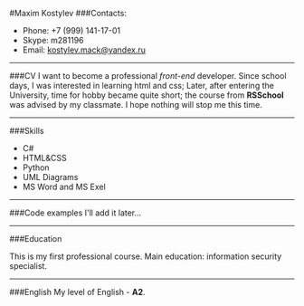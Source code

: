 #Maxim Kostylev
###Contacts:
- Phone: +7 (999) 141-17-01
- Skype: m281196
- Email: kostylev.mack@yandex.ru

------------

###CV
I want to become a professional *front-end* developer. Since school days, I was interested in learning html and css; Later, after entering the University, time for hobby became quite short; the course from **RSSchool** was advised by my classmate. I hope nothing will stop me this time.

------------

###Skills
* C#
* HTML&CSS
* Python
* UML Diagrams
* MS Word and MS Exel

------------

###Code examples
I'll add it later...

------------

###Education

This is my first professional course.
Main education: information security specialist.

------------

###English
My level of English - **A2**.
